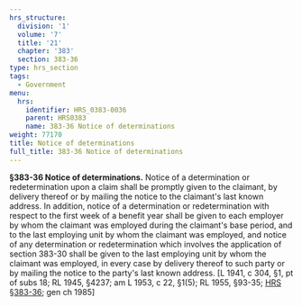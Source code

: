 ```yaml
---
hrs_structure:
  division: '1'
  volume: '7'
  title: '21'
  chapter: '383'
  section: 383-36
type: hrs_section
tags:
  - Government
menu:
  hrs:
    identifier: HRS_0383-0036
    parent: HRS0383
    name: 383-36 Notice of determinations
weight: 77170
title: Notice of determinations
full_title: 383-36 Notice of determinations
---
```

**§383-36 Notice of determinations.** Notice of a determination or redetermination upon a claim shall be promptly given to the claimant, by delivery thereof or by mailing the notice to the claimant's last known address. In addition, notice of a determination or redetermination with respect to the first week of a benefit year shall be given to each employer by whom the claimant was employed during the claimant's base period, and to the last employing unit by whom the claimant was employed, and notice of any determination or redetermination which involves the application of section 383-30 shall be given to the last employing unit by whom the claimant was employed, in every case by delivery thereof to such party or by mailing the notice to the party's last known address. [L 1941, c 304, §1, pt of subs 18; RL 1945, §4237; am L 1953, c 22, §1(5); RL 1955, §93-35; [HRS §383-36](/title-21/chapter-383/section-383-36/); gen ch 1985]